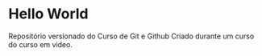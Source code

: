 # Hello World
 Repositório versionado do Curso de Git e Github
 Criado durante um curso do curso em video.
